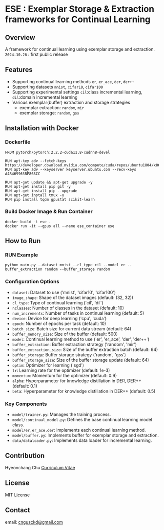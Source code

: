 # ESE : Exemplar Storage & Extraction frameworks for Continual Learning

## Overview

A framework for continual learning using exemplar storage and extraction.
`2024.10.26` : first public release

## Features

- Supporting continual learning methods `er`, `er_ace`, `der`, `der++`
- Supporting datasets `mnist`, `cifar10`, `cifar100`
- Supporting experimental settings `cil`:class incremental learning, `dil`:domain incremental learning
- Various exemplar(buffer) extraction and storage strategies 
  - exemplar extraction: `random`, `mir`
  - exemplar storage: `random`, `gss`

## Installation with Docker
### Dockerfile
```
FROM pytorch/pytorch:2.2.2-cuda11.8-cudnn8-devel

RUN apt-key adv --fetch-keys https://developer.download.nvidia.com/compute/cuda/repos/ubuntu1804/x86_64/7fa2af80.pub
RUN apt-key adv --keyserver keyserver.ubuntu.com --recv-keys A4B469963BF863CC

RUN apt-get update && apt-get upgrade -y
RUN apt-get install pip git -y
RUN apt-get install pip --upgrade
RUN apt-get install tmux -y
RUN pip install tqdm gpustat scikit-learn
```

### Build Docker Image & Run Container
```
docker build -t ese .
docker run -it --gpus all --name ese_container ese
```

## How to Run

### RUN Example
```
python main.py --dataset mnist --cl_type cil --model er --buffer_extraction random --buffer_storage random
```

### Configuration Options

- `dataset`: Dataset to use ('mnist', 'cifar10', 'cifar100')
- `image_shape`: Shape of the dataset images (default: (32, 32))
- `cl_type`: Type of continual learning ('cil', 'dil')
- `nclasses`: Number of classes in the dataset (default: 10)
- `num_increments`: Number of tasks in continual learning (default: 5)
- `device`: Device for deep learning ('cpu', 'cuda')
- `epoch`: Number of epochs per task (default: 10)
- `batch_size`: Batch size for current data stream (default: 64)
- `buffer_memory_size`: Size of the buffer (default: 500)
- `model`: Continual learning method to use ('er', 'er_ace', 'der', 'der++')
- `buffer_extraction`: Buffer extraction strategy ('random', 'mir')
- `buffer_extraction_size`: Size of the buffer extraction batch (default: 64)
- `buffer_storage`: Buffer storage strategy ('random', 'gss')
- `buffer_storage_size`: Size of the buffer storage update (default: 64)
- `optim`: Optimizer for learning ('sgd')
- `lr`: Learning rate for the optimizer (default: 1e-3)
- `momentum`: Momentum for the optimizer (default: 0.9)
- `alpha`: Hyperparameter for knowledge distillation in DER, DER++ (default: 0.1)
- `beta`: Hyperparameter for knowledge distillation in DER++ (default: 0.5)

### Key Components

- `model/trainer.py`: Manages the training process.
- `model/continual_model.py`: Defines the base continual learning model class.
- `model/er,er_ace,der`: Implements each continual learning method.
- `model/buffer.py`: Implements buffer for exemplar storage and extraction.
- `data/dataloader.py`: Implements data loader for incremental learning.

## Contribution

Hyeonchang Chu [Curriculum Vitae](http://air.cau.ac.kr/)

## License

MIT License

## Contact

email: cngusckd@gmail.com